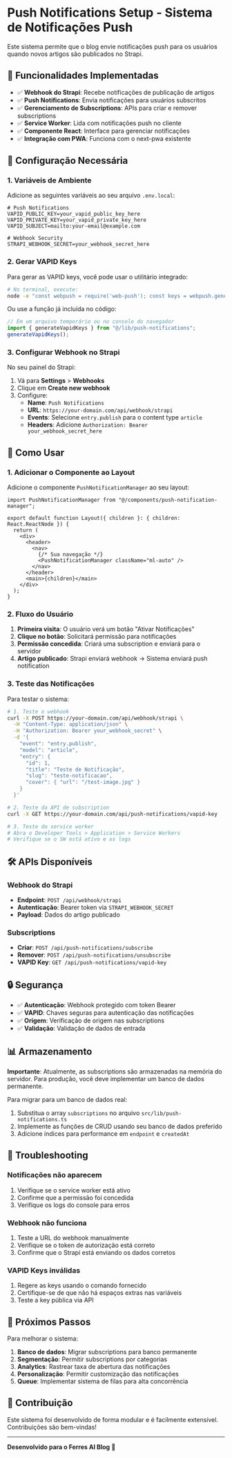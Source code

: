# Push Notifications Setup - Sistema de Notificações Push

Este sistema permite que o blog envie notificações push para os usuários quando novos artigos são publicados no Strapi.

## 🚀 Funcionalidades Implementadas

- ✅ **Webhook do Strapi**: Recebe notificações de publicação de artigos
- ✅ **Push Notifications**: Envia notificações para usuários subscritos
- ✅ **Gerenciamento de Subscriptions**: APIs para criar e remover subscriptions
- ✅ **Service Worker**: Lida com notificações push no cliente
- ✅ **Componente React**: Interface para gerenciar notificações
- ✅ **Integração com PWA**: Funciona com o next-pwa existente

## 🔧 Configuração Necessária

### 1. Variáveis de Ambiente

Adicione as seguintes variáveis ao seu arquivo `.env.local`:

```env
# Push Notifications
VAPID_PUBLIC_KEY=your_vapid_public_key_here
VAPID_PRIVATE_KEY=your_vapid_private_key_here
VAPID_SUBJECT=mailto:your-email@example.com

# Webhook Security
STRAPI_WEBHOOK_SECRET=your_webhook_secret_here
```

### 2. Gerar VAPID Keys

Para gerar as VAPID keys, você pode usar o utilitário integrado:

```bash
# No terminal, execute:
node -e "const webpush = require('web-push'); const keys = webpush.generateVAPIDKeys(); console.log('VAPID_PUBLIC_KEY:', keys.publicKey); console.log('VAPID_PRIVATE_KEY:', keys.privateKey);"
```

Ou use a função já incluída no código:

```javascript
// Em um arquivo temporário ou no console do navegador
import { generateVapidKeys } from "@/lib/push-notifications";
generateVapidKeys();
```

### 3. Configurar Webhook no Strapi

No seu painel do Strapi:

1. Vá para **Settings** > **Webhooks**
2. Clique em **Create new webhook**
3. Configure:
   - **Name**: `Push Notifications`
   - **URL**: `https://your-domain.com/api/webhook/strapi`
   - **Events**: Selecione `entry.publish` para o content type `article`
   - **Headers**: Adicione `Authorization: Bearer your_webhook_secret_here`

## 📱 Como Usar

### 1. Adicionar o Componente ao Layout

Adicione o componente `PushNotificationManager` ao seu layout:

```tsx
import PushNotificationManager from "@/components/push-notification-manager";

export default function Layout({ children }: { children: React.ReactNode }) {
  return (
    <div>
      <header>
        <nav>
          {/* Sua navegação */}
          <PushNotificationManager className="ml-auto" />
        </nav>
      </header>
      <main>{children}</main>
    </div>
  );
}
```

### 2. Fluxo do Usuário

1. **Primeira visita**: O usuário verá um botão "Ativar Notificações"
2. **Clique no botão**: Solicitará permissão para notificações
3. **Permissão concedida**: Criará uma subscription e enviará para o servidor
4. **Artigo publicado**: Strapi enviará webhook → Sistema enviará push notification

### 3. Teste das Notificações

Para testar o sistema:

```bash
# 1. Teste o webhook
curl -X POST https://your-domain.com/api/webhook/strapi \
  -H "Content-Type: application/json" \
  -H "Authorization: Bearer your_webhook_secret" \
  -d '{
    "event": "entry.publish",
    "model": "article",
    "entry": {
      "id": 1,
      "title": "Teste de Notificação",
      "slug": "teste-notificacao",
      "cover": { "url": "/test-image.jpg" }
    }
  }'

# 2. Teste da API de subscription
curl -X GET https://your-domain.com/api/push-notifications/vapid-key

# 3. Teste do service worker
# Abra o Developer Tools > Application > Service Workers
# Verifique se o SW está ativo e os logs
```

## 🛠️ APIs Disponíveis

### Webhook do Strapi

- **Endpoint**: `POST /api/webhook/strapi`
- **Autenticação**: Bearer token via `STRAPI_WEBHOOK_SECRET`
- **Payload**: Dados do artigo publicado

### Subscriptions

- **Criar**: `POST /api/push-notifications/subscribe`
- **Remover**: `POST /api/push-notifications/unsubscribe`
- **VAPID Key**: `GET /api/push-notifications/vapid-key`

## 🔒 Segurança

- ✅ **Autenticação**: Webhook protegido com token Bearer
- ✅ **VAPID**: Chaves seguras para autenticação das notificações
- ✅ **Origem**: Verificação de origem nas subscriptions
- ✅ **Validação**: Validação de dados de entrada

## 📊 Armazenamento

**Importante**: Atualmente, as subscriptions são armazenadas na memória do servidor. Para produção, você deve implementar um banco de dados permanente.

Para migrar para um banco de dados real:

1. Substitua o array `subscriptions` no arquivo `src/lib/push-notifications.ts`
2. Implemente as funções de CRUD usando seu banco de dados preferido
3. Adicione índices para performance em `endpoint` e `createdAt`

## 🐛 Troubleshooting

### Notificações não aparecem

1. Verifique se o service worker está ativo
2. Confirme que a permissão foi concedida
3. Verifique os logs do console para erros

### Webhook não funciona

1. Teste a URL do webhook manualmente
2. Verifique se o token de autorização está correto
3. Confirme que o Strapi está enviando os dados corretos

### VAPID Keys inválidas

1. Regere as keys usando o comando fornecido
2. Certifique-se de que não há espaços extras nas variáveis
3. Teste a key pública via API

## 📝 Próximos Passos

Para melhorar o sistema:

1. **Banco de dados**: Migrar subscriptions para banco permanente
2. **Segmentação**: Permitir subscriptions por categorias
3. **Analytics**: Rastrear taxa de abertura das notificações
4. **Personalização**: Permitir customização das notificações
5. **Queue**: Implementar sistema de filas para alta concorrência

## 🤝 Contribuição

Este sistema foi desenvolvido de forma modular e é facilmente extensível. Contribuições são bem-vindas!

---

**Desenvolvido para o Ferres AI Blog** 🚀
